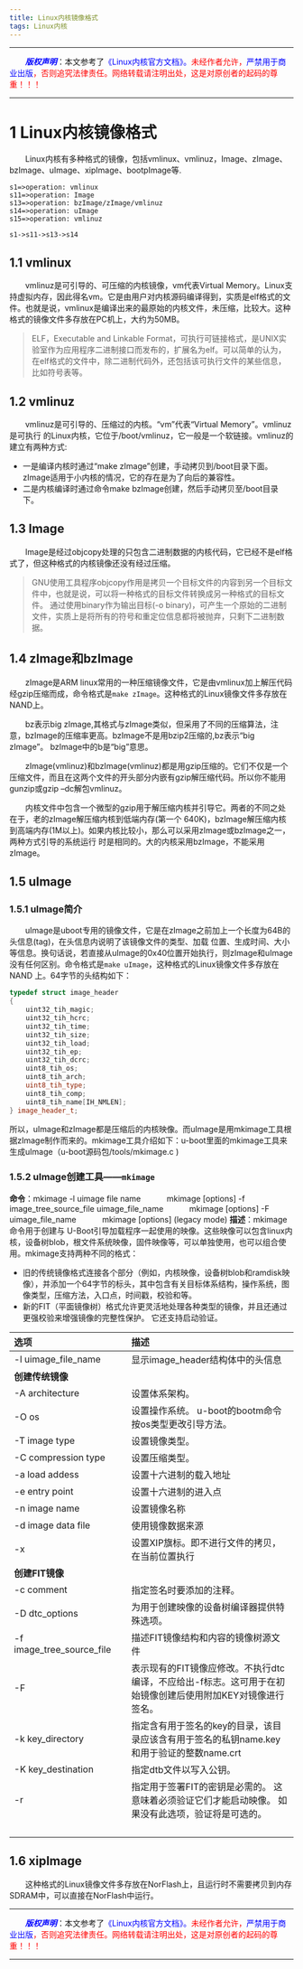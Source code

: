 ```yaml
---
title: Linux内核镜像格式
tags: Linux内核
---
```


------

&emsp;&emsp;<font color=blue>**_版权声明_**</font>：本文参考了<font color=blue>《Linux内核官方文档》。</font><font color=red>未经作者允许，<font color=blue>严禁用于商业出版</font>，否则追究法律责任。网络转载请注明出处，这是对原创者的起码的尊重！！！</font>

------


# 1 Linux内核镜像格式

&emsp;&emsp;Linux内核有多种格式的镜像，包括vmlinux、vmlinuz，Image、zImage、bzImage、uImage、xipImage、bootpImage等.
```flow
s1=>operation: vmlinux
s11=>operation: Image
s13=>operation: bzImage/zImage/vmlinuz
s14=>operation: uImage
s15=>operation: vmlinuz

s1->s11->s13->s14

```
## 1.1 vmlinux
&emsp;&emsp;vmlinuz是可引导的、可压缩的内核镜像，vm代表Virtual Memory。Linux支持虚拟内存，因此得名vm。它是由用户对内核源码编译得到，实质是elf格式的文件。也就是说，vmlinux是编译出来的最原始的内核文件，未压缩，比较大。这种格式的镜像文件多存放在PC机上，大约为50MB。
>ELF，Executable and Linkable Format，可执行可链接格式，是UNIX实验室作为应用程序二进制接口而发布的，扩展名为elf。可以简单的认为，在elf格式的文件中，除二进制代码外，还包括该可执行文件的某些信息，比如符号表等。

## 1.2 vmlinuz

&emsp;&emsp;vmlinuz是可引导的、压缩过的内核。“vm”代表“Virtual Memory”。vmlinuz是可执行 的Linux内核，它位于/boot/vmlinuz，它一般是一个软链接。vmlinuz的建立有两种方式:

* 一是编译内核时通过“make zImage”创建，手动拷贝到/boot目录下面。zImage适用于小内核的情况，它的存在是为了向后的兼容性。
* 二是内核编译时通过命令make bzImage创建，然后手动拷贝至/boot目录下。




## 1.3 Image
&emsp;&emsp;Image是经过objcopy处理的只包含二进制数据的内核代码，它已经不是elf格式了，但这种格式的内核镜像还没有经过压缩。
>GNU使用工具程序objcopy作用是拷贝一个目标文件的内容到另一个目标文件中，也就是说，可以将一种格式的目标文件转换成另一种格式的目标文件。 通过使用binary作为输出目标(-o binary)，可产生一个原始的二进制文件，实质上是将所有的符号和重定位信息都将被抛弃，只剩下二进制数据。

## 1.4 zImage和bzImage
&emsp;&emsp;zImage是ARM linux常用的一种压缩镜像文件，它是由vmlinux加上解压代码经gzip压缩而成，命令格式是`make zImage`。这种格式的Linux镜像文件多存放在NAND上。

&emsp;&emsp;bz表示big zImage,其格式与zImage类似，但采用了不同的压缩算法，注意，bzImage的压缩率更高。bzImage不是用bzip2压缩的,bz表示“big zImage”。 bzImage中的b是“big”意思。 

&emsp;&emsp;zImage(vmlinuz)和bzImage(vmlinuz)都是用gzip压缩的。它们不仅是一个压缩文件，而且在这两个文件的开头部分内嵌有gzip解压缩代码。所以你不能用gunzip或gzip –dc解包vmlinuz。

&emsp;&emsp;内核文件中包含一个微型的gzip用于解压缩内核并引导它。两者的不同之处在于，老的zImage解压缩内核到低端内存(第一个 640K)，bzImage解压缩内核到高端内存(1M以上)。如果内核比较小，那么可以采用zImage或bzImage之一，两种方式引导的系统运行 时是相同的。大的内核采用bzImage，不能采用zImage。


## 1.5 uImage
### 1.5.1 uImage简介
&emsp;&emsp;uImage是uboot专用的镜像文件，它是在zImage之前加上一个长度为64B的头信息(tag)，在头信息内说明了该镜像文件的类型、加载 位置、生成时间、大小等信息。换句话说，若直接从uImage的0x40位置开始执行，则zImage和uImage没有任何区别。命令格式是`make uImage`，这种格式的Linux镜像文件多存放在NAND 上。64字节的头结构如下：
```cpp
typedef struct image_header 
{
    uint32_tih_magic;
    uint32_tih_hcrc;
    uint32_tih_time;
    uint32_tih_size;
    uint32_tih_load;
    uint32_tih_ep;
    uint32_tih_dcrc;
    uint8_tih_os;
    uint8_tih_arch;
    uint8_tih_type;
    uint8_tih_comp;
    uint8_tih_name[IH_NMLEN];
} image_header_t;
```
所以，uImage和zImage都是压缩后的内核映像。而uImage是用mkimage工具根据zImage制作而来的。mkimage工具介绍如下：u-boot里面的mkimage工具来生成uImage（u-boot源码包/tools/mkimage.c )


### 1.5.2 uImage创建工具——`mkimage`
**命令**：mkimage -l uimage file name
&emsp;&emsp;&emsp;mkimage [options] -f image_tree_source_file uimage_file_name
&emsp;&emsp;&emsp;mkimage [options] -F uimage_file_name
&emsp;&emsp;&emsp;mkimage [options] (legacy mode)
**描述**：mkimage命令用于创建与 U-Boot引导加载程序一起使用的映像。这些映像可以包含linux内核，设备树blob，根文件系统映像，固件映像等，可以单独使用，也可以组合使用。mkimage支持两种不同的格式：

* 旧的传统镜像格式连接各个部分（例如，内核映像，设备树blob和ramdisk映像），并添加一个64字节的标头，其中包含有关目标体系结构，操作系统，图像类型，压缩方法，入口点，时间戳，校验和等。
* 新的FIT（平面镜像树）格式允许更灵活地处理各种类型的镜像，并且还通过更强校验来增强镜像的完整性保护。 它还支持启动验证。

<style>table{word-break:initial;}</style>
|选项|描述|
|:--|:--|
|-l uimage_file_name|显示image_header结构体中的头信息|
|**创建传统镜像**|
|-A architecture|设置体系架构。 
|-O os|设置操作系统。 u-boot的bootm命令按os类型更改引导方法。
|-T image type|设置镜像类型。  
|-C compression type|设置压缩类型。 
|-a load addess| 设置十六进制的载入地址
|-e entry point|设置十六进制的进入点
|-n image name|设置镜像名称
|-d image data file| 使用镜像数据来源
|-x     |设置XIP旗标。即不进行文件的拷贝，在当前位置执行
|**创建FIT镜像**|
|-c comment|指定签名时要添加的注释。
|-D dtc_options| 为用于创建映像的设备树编译器提供特殊选项。
|-f image_tree_source_file|描述FIT镜像结构和内容的镜像树源文件
|-F |表示现有的FIT镜像应修改。不执行dtc编译，不应给出-f标志。这可用于在初始镜像创建后使用附加KEY对镜像进行签名。
|-k key_directory| 指定含有用于签名的key的目录，该目录应该含有用于签名的私钥name.key和用于验证的整数name.crt
|-K key_destination|指定dtb文件以写入公钥。
|-r  |指定用于签署FIT的密钥是必需的。 这意味着必须验证它们才能启动映像。 如果没有此选项，验证将是可选的。
|&emsp;&emsp;&emsp;&emsp;&emsp;&emsp;&emsp;&emsp;&emsp;&emsp;&emsp;&emsp;||

## 1.6 xipImage
&emsp;&emsp;这种格式的Linux镜像文件多存放在NorFlash上，且运行时不需要拷贝到内存SDRAM中，可以直接在NorFlash中运行。


------

&emsp;&emsp;<font color=blue>**_版权声明_**</font>：本文参考了<font color=blue>《Linux内核官方文档》。</font><font color=red>未经作者允许，<font color=blue>严禁用于商业出版</font>，否则追究法律责任。网络转载请注明出处，这是对原创者的起码的尊重！！！</font>

------
